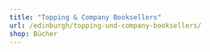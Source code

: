 ```yaml
---
title: "Topping & Company Booksellers"
url: /edinburgh/topping-und-company-booksellers/
shop: Bücher
---
```

